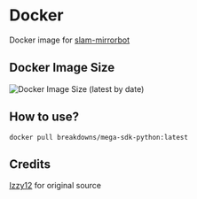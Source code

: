 # Docker
Docker image for [slam-mirrorbot](https://github.com/breakdowns/slam-mirrorbot)

## Docker Image Size
![Docker Image Size (latest by date)](https://img.shields.io/docker/image-size/breakdowns/mega-sdk-python?style=for-the-badge&label=Docker%20Size&logo=docker)

## How to use?
```
docker pull breakdowns/mega-sdk-python:latest
```

## Credits
[Izzy12](https://github.com/lzzy12/) for original source
